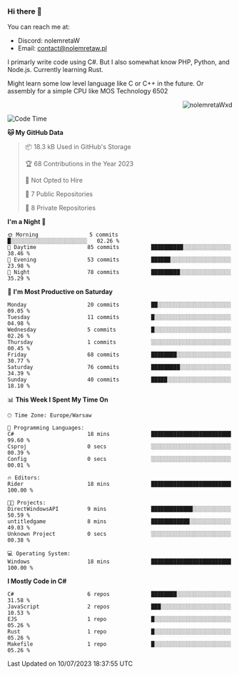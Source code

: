 ### Hi there 👋

You can reach me at:
 - Discord: nolemretaW
 - Email: contact@nolemretaw.pl
 
I primarly write code using C#. But I also somewhat know PHP, Python, and Node.js. Currently learning Rust.

Might learn some low level language like C or C++ in the future. Or assembly for a simple CPU like MOS Technology 6502
 
<p align="right"><img src="https://komarev.com/ghpvc/?username=nolemretaWxd&amp;label=Profile%20views&amp;color=0e75b6&amp;style=flat" alt="nolemretaWxd" /></p>

<!--START_SECTION:waka-->
![Code Time](http://img.shields.io/badge/Code%20Time-37%20hrs%2021%20mins-blue)

**🐱 My GitHub Data** 

> 📦 18.3 kB Used in GitHub's Storage 
 > 
> 🏆 68 Contributions in the Year 2023
 > 
> 🚫 Not Opted to Hire
 > 
> 📜 7 Public Repositories 
 > 
> 🔑 8 Private Repositories 
 > 
**I'm a Night 🦉** 

```text
🌞 Morning                5 commits           █░░░░░░░░░░░░░░░░░░░░░░░░   02.26 % 
🌆 Daytime                85 commits          ██████████░░░░░░░░░░░░░░░   38.46 % 
🌃 Evening                53 commits          ██████░░░░░░░░░░░░░░░░░░░   23.98 % 
🌙 Night                  78 commits          █████████░░░░░░░░░░░░░░░░   35.29 % 
```
📅 **I'm Most Productive on Saturday** 

```text
Monday                   20 commits          ██░░░░░░░░░░░░░░░░░░░░░░░   09.05 % 
Tuesday                  11 commits          █░░░░░░░░░░░░░░░░░░░░░░░░   04.98 % 
Wednesday                5 commits           █░░░░░░░░░░░░░░░░░░░░░░░░   02.26 % 
Thursday                 1 commits           ░░░░░░░░░░░░░░░░░░░░░░░░░   00.45 % 
Friday                   68 commits          ████████░░░░░░░░░░░░░░░░░   30.77 % 
Saturday                 76 commits          █████████░░░░░░░░░░░░░░░░   34.39 % 
Sunday                   40 commits          █████░░░░░░░░░░░░░░░░░░░░   18.10 % 
```


📊 **This Week I Spent My Time On** 

```text
🕑︎ Time Zone: Europe/Warsaw

💬 Programming Languages: 
C#                       18 mins             █████████████████████████   99.60 % 
Csproj                   0 secs              ░░░░░░░░░░░░░░░░░░░░░░░░░   00.39 % 
Config                   0 secs              ░░░░░░░░░░░░░░░░░░░░░░░░░   00.01 % 

🔥 Editors: 
Rider                    18 mins             █████████████████████████   100.00 % 

🐱‍💻 Projects: 
DirectWindowsAPI         9 mins              █████████████░░░░░░░░░░░░   50.59 % 
untitledgame             8 mins              ████████████░░░░░░░░░░░░░   49.03 % 
Unknown Project          0 secs              ░░░░░░░░░░░░░░░░░░░░░░░░░   00.38 % 

💻 Operating System: 
Windows                  18 mins             █████████████████████████   100.00 % 
```

**I Mostly Code in C#** 

```text
C#                       6 repos             ████████░░░░░░░░░░░░░░░░░   31.58 % 
JavaScript               2 repos             ███░░░░░░░░░░░░░░░░░░░░░░   10.53 % 
EJS                      1 repo              █░░░░░░░░░░░░░░░░░░░░░░░░   05.26 % 
Rust                     1 repo              █░░░░░░░░░░░░░░░░░░░░░░░░   05.26 % 
Makefile                 1 repo              █░░░░░░░░░░░░░░░░░░░░░░░░   05.26 % 
```




 Last Updated on 10/07/2023 18:37:55 UTC
<!--END_SECTION:waka-->
